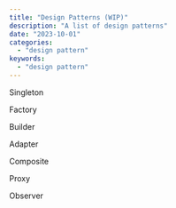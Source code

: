 ```yaml
---
title: "Design Patterns (WIP)"
description: "A list of design patterns"
date: "2023-10-01"
categories:
  - "design pattern"
keywords:
  - "design pattern"
---
```


Singleton

Factory

Builder

Adapter

Composite

Proxy

Observer


